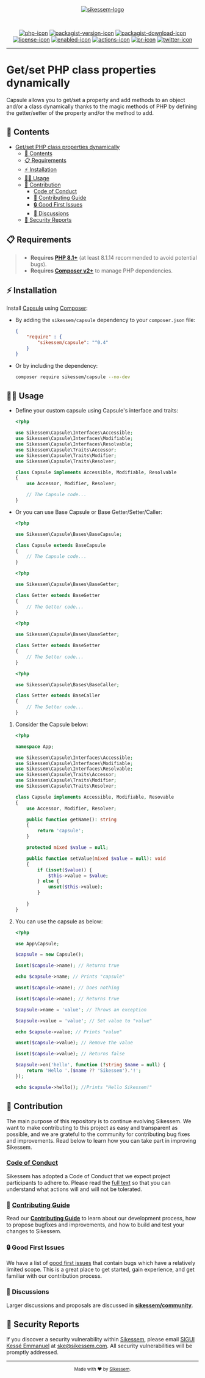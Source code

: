 <div align="center">

[![sikessem-logo]][sikessem-link]

<br/>

[![php-icon]][php-link]
[![packagist-version-icon]][packagist-version-link]
[![packagist-download-icon]][packagist-download-link]
[![license-icon]][license-link]
[![enabled-icon]][enabled-link]
[![actions-icon]][actions-link]
[![pr-icon]][pr-link]
[![twitter-icon]][twitter-link]

</div>

[sikessem-logo]: https://github.com/sikessem/art/blob/HEAD/images/sikessem.svg
[sikessem-link]: https://github.com/sikessem "Sikessem"

[enabled-icon]: https://img.shields.io/badge/Capsule-enabled-brightgreen.svg?style=flat
[enabled-link]: https://github.com/sikessem/capsule "Capsule enabled"

[actions-icon]: https://github.com/sikessem/capsule/workflows/Tests/badge.svg
[actions-link]: https://github.com/sikessem/capsule/actions "Capsule status"

[php-icon]: https://img.shields.io/badge/PHP-ccc.svg?style=flat&logo=php
[php-link]:  https://github.com/sikessem/capsule/search?l=php "PHP code"

[packagist-version-icon]: https://img.shields.io/packagist/v/sikessem/capsule
[packagist-version-link]: https://packagist.org/packages/sikessem/capsule "Capsule Releases"

[packagist-download-icon]: https://img.shields.io/packagist/dt/sikessem/capsule
[packagist-download-link]: https://packagist.org/packages/sikessem/capsule "Capsule Downloads"

[pr-icon]: https://img.shields.io/badge/PRs-welcome-brightgreen.svg?color=brightgreen
[pr-link]: [contrib-link] "PRs welcome!"

[twitter-icon]: https://img.shields.io/twitter/follow/sikessem_tweets.svg?label=@Sikessem_tweets
[twitter-link]: https://twitter.com/intent/follow?screen_name=sikessem_tweets "Ping Sikessem"

[license-icon]: https://img.shields.io/badge/license-MIT-blue.svg
[license-link]: https://github.com/sikessem/capsule/blob/HEAD/LICENSE "Capsule License"
[conduct-link]: https://github.com/sikessem/.github/blob/HEAD/CODE_OF_CONDUCT.md
[contrib-link]: https://github.com/sikessem/.github/blob/HEAD/CONTRIBUTING.md
[discuss-link]: https://github.com/sikessem/community/discussions

***

# Get/set PHP class properties dynamically

Capsule allows you to get/set a property and add methods to an object and/or a class dynamically thanks to the magic methods of PHP by defining the getter/setter of the property and/or the method to add.

## 🔖 Contents

- [Get/set PHP class properties dynamically](#getset-php-class-properties-dynamically)
  - [🔖 Contents](#-contents)
  - [📋 Requirements](#-requirements)
  - [⚡️ Installation](#️-installation)
  - [🧑‍💻 Usage](#-usage)
  - [👏 Contribution](#-contribution)
    - [Code of Conduct](#code-of-conduct)
    - [👥 Contributing Guide](#-contributing-guide)
    - [🔒️ Good First Issues](#️-good-first-issues)
    - [💬 Discussions](#-discussions)
  - [🔐 Security Reports](#-security-reports)

## 📋 Requirements

> - **Requires [PHP 8.1+](https://php.net/releases/)** (at least 8.1.14 recommended to avoid potential bugs).
> - **Requires [Composer v2+](https://getcomposer.org/)** to manage PHP dependencies.

## ⚡️ Installation

Install [Capsule](https://packagist.org/packages/sikessem/capsule) using [Composer](https://getcomposer.org/):

- By adding the `sikessem/capsule` dependency to your `composer.json` file:

    ```json
    {
        "require" : {
            "sikessem/capsule": "^0.4"
        }
    }
    ```

- Or by including the dependency:

    ```bash
    composer require sikessem/capsule --no-dev
    ```

## 🧑‍💻 Usage

- Define your custom capsule using Capsule's interface and traits:

    ```php
    <?php

    use Sikessem\Capsule\Interfaces\Accessible;
    use Sikessem\Capsule\Interfaces\Modifiable;
    use Sikessem\Capsule\Interfaces\Resolvable;
    use Sikessem\Capsule\Traits\Accessor;
    use Sikessem\Capsule\Traits\Modifier;
    use Sikessem\Capsule\Traits\Resolver;

    class Capsule implements Accessible, Modifiable, Resolvable
    {
        use Accessor, Modifier, Resolver;

        // The Capsule code...
    }
    ```

- Or you can use Base Capsule or Base Getter/Setter/Caller:

    ```php
    <?php

    use Sikessem\Capsule\Bases\BaseCapsule;

    class Capsule extends BaseCapsule
    {
        // The Capsule code...
    }
    ```

    ```php
    <?php

    use Sikessem\Capsule\Bases\BaseGetter;

    class Getter extends BaseGetter
    {
        // The Getter code...
    }
    ```

    ```php
    <?php

    use Sikessem\Capsule\Bases\BaseSetter;

    class Setter extends BaseSetter
    {
        // The Setter code...
    }
    ```

    ```php
    <?php

    use Sikessem\Capsule\Bases\BaseCaller;

    class Setter extends BaseCaller
    {
        // The Setter code...
    }
    ```

1. Consider the Capsule below:

    ```php
    <?php

    namespace App;

    use Sikessem\Capsule\Interfaces\Accessible;
    use Sikessem\Capsule\Interfaces\Modifiable;
    use Sikessem\Capsule\Interfaces\Resolvable;
    use Sikessem\Capsule\Traits\Accessor;
    use Sikessem\Capsule\Traits\Modifier;
    use Sikessem\Capsule\Traits\Resolver;

    class Capsule implements Accessible, Modifiable, Resovable
    {
        use Accessor, Modifier, Resolver;

        public function getName(): string
        {
            return 'capsule';
        }

        protected mixed $value = null;

        public function setValue(mixed $value = null): void
        {
            if (isset($value)) {
                $this->value = $value;
            } else {
                unset($this->value);
            }
            
        }
    }
    ```

2. You can use the capsule as below:

    ```php
    <?php

    use App\Capsule;

    $capsule = new Capsule();

    isset($capsule->name); // Returns true

    echo $capsule->name; // Prints "capsule"

    unset($capsule->name); // Does nothing

    isset($capsule->name); // Returns true

    $capsule->name = 'value'; // Throws an exception

    $capsule->value = 'value'; // Set value to "value"

    echo $capsule->value; // Prints "value"

    unset($capsule->value); // Remove the value

    isset($capsule->value); // Returns false

    $capsule->on('hello', function (?string $name = null) {
        return 'Hello '.($name ?? 'Sikessem').'!';
    });

    echo $capsule->hello(); //Prints "Hello Sikessem!"
    ```

## 👏 Contribution

The main purpose of this repository is to continue evolving Sikessem. We want to make contributing to this project as easy and transparent as possible, and we are grateful to the community for contributing bug fixes and improvements. Read below to learn how you can take part in improving Sikessem.

### [Code of Conduct][conduct-link]

Sikessem has adopted a Code of Conduct that we expect project participants to adhere to.
Please read the [full text][conduct-link] so that you can understand what actions will and will not be tolerated.

### 👥 [Contributing Guide][contrib-link]

Read our [**Contributing Guide**][contrib-link] to learn about our development process, how to propose bugfixes and improvements, and how to build and test your changes to Sikessem.

### 🔒️ Good First Issues

We have a list of [good first issues][gfi] that contain bugs which have a relatively limited scope. This is a great place to get started, gain experience, and get familiar with our contribution process.

[gfi]: https://github.com/sikessem/capsule/labels/good%20first%20issue

### 💬 Discussions

Larger discussions and proposals are discussed in [**sikessem/community**][discuss-link].

## 🔐 Security Reports

If you discover a security vulnerability within [Sikessem](https://sikessem.com), please email [SIGUI Kessé Emmanuel](https://github.com/siguikesse) at [ske@sikessem.com](mailto:ske@sikessem.com). All security vulnerabilities will be promptly addressed.

***

<div align="center"><sub>Made with ❤︎ by <a href="https://twitter.com/sikessem_tweets">Sikessem</a>.</sub></div>
